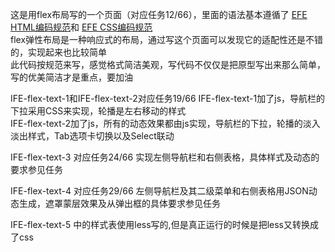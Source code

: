 这是用flex布局写的一个页面（对应任务12/66），里面的语法基本遵循了
<a href="https://github.com/ecomfe/spec/blob/master/html-style-guide.md">EFE HTML编码规范</a>和
<a href="https://github.com/ecomfe/spec/blob/master/css-style-guide.md#user-content-24-%E8%A1%8C%E9%95%BF%E5%BA%A6">
EFE CSS编码规范</a>
<br>
flex弹性布局是一种响应式的布局，通过写这个页面可以发现它的适配性还是不错的，实现起来也比较简单<br>
此代码按规范来写，感觉格式简洁美观，写代码不仅仅是把原型写出来那么简单，写的优美简洁才是重点，要加油


IFE-flex-text-1和IFE-flex-text-2对应任务19/66
IFE-flex-text-1加了js，导航栏的下拉采用CSS来实现，轮播是左右移动的样式<br>
IFE-flex-text-2加了js，所有的动态效果都由js实现，导航栏的下拉，轮播的淡入淡出样式，Tab选项卡切换以及Select联动<br>

IFE-flex-text-3 对应任务24/66
实现左侧导航栏和右侧表格，具体样式及动态的要求参见任务

IFE-flex-text-4 对应任务29/66
左侧导航栏及其二级菜单和右侧表格用JSON动态生成，遮罩蒙层效果及从弹出框的具体要求参见任务

IFE-flex-text-5 中的样式表使用less写的,但是真正运行的时候是把less又转换成了css

